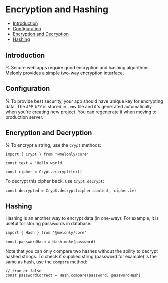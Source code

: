 <!-- omit in toc -->
# Encryption and Hashing

- [Introduction](#introduction)
- [Configuration](#configuration)
- [Encryption and Decryption](#encryption-and-decryption)
- [Hashing](#hashing)

## Introduction

% Secure web apps require good encryption and hashing algorithms. Melonly provides a simple two-way encryption interface.

## Configuration

% To provide best security, your app should have unique key for encrypting data. The `APP_KEY` is stored in `.env` file and it's generated automatically when you're creating new project. You can regenerate it when moving to production server.

## Encryption and Decryption

% To encrypt a string, use the `Crypt` methods:

```
import { Crypt } from '@melonly/core'

const text = 'Hello world'

const cipher = Crypt.encrypt(text)
```

To decrypt this cipher back, use `Crypt.decrypt`:

```
const decrypted = Crypt.decrypt(cipher.content, cipher.iv)
```

## Hashing

Hashing is an another way to encrypt data (in one-way). For example, it is useful for storing passwords in database.

```
import { Hash } from '@melonly/core'

const passwordHash = Hash.make(password)
```

Note that you can only compare two hashes without the ability to decrypt hashed strings. To check if supplied string (password for example) is the same as hash, use the `compare` method:

```
// true or false
const passwordCorrect = Hash.compare(password, passwordHash)
```
